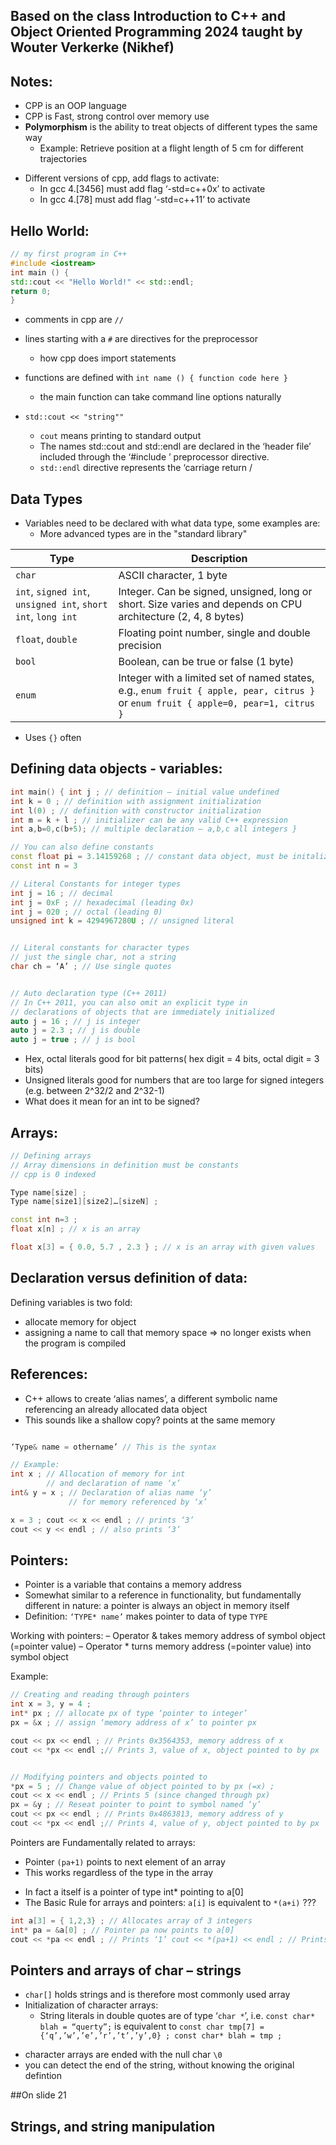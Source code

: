 
## Based on the class Introduction to C++ and Object Oriented Programming 2024 taught by Wouter Verkerke (Nikhef) 


## Notes:
* CPP is an OOP language 
* CPP is Fast, strong control over memory use
* **Polymorphism** is the ability to treat objects of different
types the same way
	- Example: Retrieve position at a flight length of 5 cm for different trajectories 
- Different versions of cpp, add flags to activate:
	- In gcc 4.[3456] must add flag ‘-std=c++0x’ to activate 
	- In gcc 4.[78] must add flag ‘-std=c++11’ to activate




## Hello World:

```cpp
// my first program in C++
#include <iostream>
int main () {
std::cout << "Hello World!" << std::endl;
return 0;
} 
```
- comments in cpp are `//`
- lines starting with a `#` are directives for the preprocessor 
	- how cpp does import statements 
- functions are defined with `int name () { function code here }`
	- the main function can take command line options naturally

- `std::cout << "string""`
	- `cout` means printing to standard output 
	- The names std::cout and std::endl are declared in the ‘header file’ included through the ‘#include ’ preprocessor directive.
	- `std::endl` directive represents the ‘carriage return /
	


## Data Types
* Variables need to be declared with what data type, some examples are:
	* More advanced types are in the "standard library"

| Type                      | Description                                              |
|---------------------------|----------------------------------------------------------|
| `char`                    | ASCII character, 1 byte                                  |
| `int`, `signed int`, `unsigned int`, `short int`, `long int` | Integer. Can be signed, unsigned, long or short. Size varies and depends on CPU architecture (2, 4, 8 bytes) |
| `float`, `double`         | Floating point number, single and double precision      |
| `bool`                    | Boolean, can be true or false (1 byte)                  |
| `enum`                    | Integer with a limited set of named states, e.g., `enum fruit { apple, pear, citrus }` or `enum fruit { apple=0, pear=1, citrus }` |

	
* Uses `{}` often


## Defining data objects - variables:

```cpp
int main() { int j ; // definition – initial value undefined
int k = 0 ; // definition with assignment initialization
int l(0) ; // definition with constructor initialization
int m = k + l ; // initializer can be any valid C++ expression
int a,b=0,c(b+5); // multiple declaration – a,b,c all integers }

// You can also define constants
const float pi = 3.14159268 ; // constant data object, must be initalized 
const int n = 3 

// Literal Constants for integer types
int j = 16 ; // decimal
int j = 0xF ; // hexadecimal (leading 0x)
int j = 020 ; // octal (leading 0)
unsigned int k = 4294967280U ; // unsigned literal


// Literal constants for character types
// just the single char, not a string
char ch = ‘A’ ; // Use single quotes


// Auto declaration type (C++ 2011)
// In C++ 2011, you can also omit an explicit type in
// declarations of objects that are immediately initialized
auto j = 16 ; // j is integer
auto j = 2.3 ; // j is double
auto j = true ; // j is bool

```

* Hex, octal literals good for bit patterns( hex digit = 4 bits, octal digit = 3 bits)
* Unsigned literals good for numbers that are too large for signed integers (e.g. between 2^32/2 and 2^32-1)
* What does it mean for an int to be signed?


## Arrays:

```cpp
// Defining arrays
// Array dimensions in definition must be constants
// cpp is 0 indexed

Type name[size] ;
Type name[size1][size2]…[sizeN] ;

const int n=3 ;
float x[n] ; // x is an array 

float x[3] = { 0.0, 5.7 , 2.3 } ; // x is an array with given values
```


## Declaration versus definition of data:

Defining variables is two fold:
* allocate memory for object
* assigning a name to call that memory space => no longer exists when the program is compiled 


## References:
* C++ allows to create ‘alias names’, a different symbolic name referencing an already allocated data object
* This sounds like a shallow copy? points at the same memory



```cpp

‘Type& name = othername’ // This is the syntax

// Example:
int x ; // Allocation of memory for int 
        // and declaration of name ‘x’ 
int& y = x ; // Declaration of alias name ‘y’ 
             // for memory referenced by ‘x’ 

x = 3 ; cout << x << endl ; // prints ‘3’ 
cout << y << endl ; // also prints ‘3’
```


## Pointers:
* Pointer is a variable that contains a memory address
* Somewhat similar to a reference in functionality, but fundamentally different in nature: a pointer is always an object in memory itself
* Definition: `‘TYPE* name’` makes pointer to data of type `TYPE`


Working with pointers:
– Operator & takes memory address of symbol object (=pointer value)
– Operator * turns memory address (=pointer value) into symbol object



Example:
```cpp
// Creating and reading through pointers
int x = 3, y = 4 ;
int* px ; // allocate px of type ‘pointer to integer’
px = &x ; // assign ‘memory address of x’ to pointer px

cout << px << endl ; // Prints 0x3564353, memory address of x
cout << *px << endl ;// Prints 3, value of x, object pointed to by px


// Modifying pointers and objects pointed to 
*px = 5 ; // Change value of object pointed to by px (=x) ;
cout << x << endl ; // Prints 5 (since changed through px)
px = &y ; // Reseat pointer to point to symbol named ‘y’
cout << px << endl ; // Prints 0x4863813, memory address of y
cout << *px << endl ;// Prints 4, value of y, object pointed to by px

```

Pointers are Fundamentally related to arrays:

- Pointer `(pa+1)` points to next element of an array
- This works regardless of the type in the array
* In fact a itself is a pointer of type int* pointing to a[0]
* The Basic Rule for arrays and pointers:  `a[i]` is equivalent to `*(a+i)` ???

```cpp 
int a[3] = { 1,2,3} ; // Allocates array of 3 integers 
int* pa = &a[0] ; // Pointer pa now points to a[0] 
cout << *pa << endl ; // Prints ‘1’ cout << *(pa+1) << endl ; // Prints ‘2’
```


## Pointers and arrays of char – strings
- `char[]` holds strings and is therefore most commonly used array
- Initialization of character arrays:
	- String literals in double quotes are of type ‘`char *`’, i.e. `const char* blah = “querty”;` is equivalent to `const char tmp[7] = {‘q’,’w’,’e’,’r’,’t’,’y’,0} ;
const char* blah = tmp ;`

* character arrays are ended with the null char `\0`
* you can detect the end of the string, without knowing the original defintion


##On slide 21

## Strings, and string manipulation 
